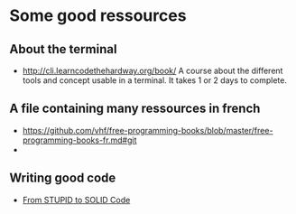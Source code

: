# Some good ressources

## About the terminal
* http://cli.learncodethehardway.org/book/ A course about the different tools and concept usable in a terminal. It takes 1 or 2 days to complete.

## A file containing many ressources in french

* https://github.com/vhf/free-programming-books/blob/master/free-programming-books-fr.md#git
* 
## Writing good code

- [From STUPID to SOLID Code](http://williamdurand.fr/2013/07/30/from-stupid-to-solid-code)
